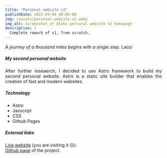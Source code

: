 ```yaml
---
title: "Personal website v2"
publishDate: 2023-04-04 00:00:00
img: /assets/personal-website-v2.webp
img_alt: Screenshot of Aleks personal website v2 homepage
description: |
  Complete rework of v1, from scratch.
---
```


<div style="text-align: justify">

<i>A journey of a thousand miles begins with a single step.</i> Laozi

##### My second personal website

After further reseaerch, I decided to use Astro framework to build my second personal website.
Astro is a static site builder that enables the creation of fast and modern websites.

##### Technology

- Astro
- Javscript
- CSS
- Github Pages

##### External links

<a href="https://aleks.digital/" target="_blank">Live website</a> (you are visiting it 😉).<br>
<a href="https://github.com/a160v/personal-website-v2" target="_blank">Github page</a> of the project.

</div>
